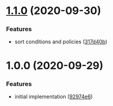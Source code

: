 # [1.1.0](https://github.com/newrelic/nr1-alerts-los-migrator/compare/v1.0.0...v1.1.0) (2020-09-30)


### Features

* sort conditions and policies ([317d40b](https://github.com/newrelic/nr1-alerts-los-migrator/commit/317d40bade418cbd3675acd224d2677d792f4a19))

# 1.0.0 (2020-09-29)


### Features

* initial implementation ([92974e6](https://github.com/newrelic/nr1-alerts-los-migrator/commit/92974e641af46ef8d04268a3c3143d366e57749a))
